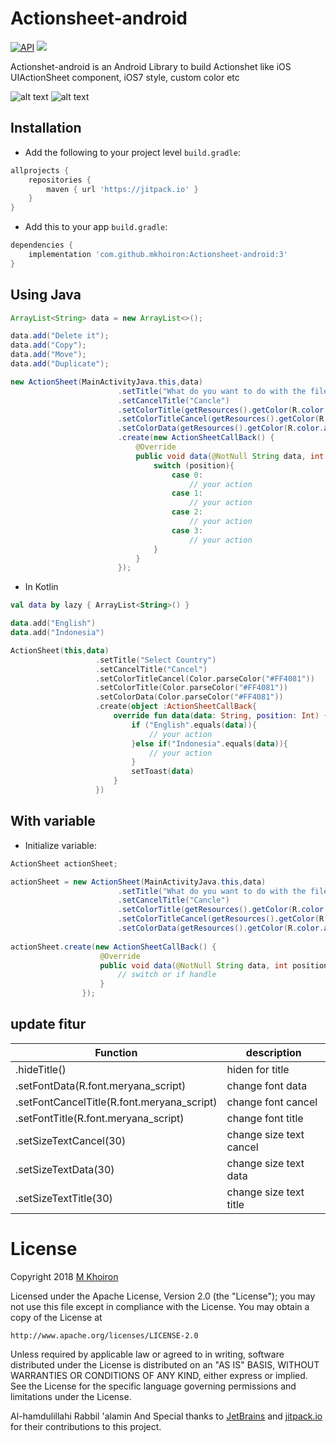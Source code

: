 # Actionsheet-android

[![API](https://img.shields.io/badge/API-14%2B-red.svg?style=flat)](https://android-arsenal.com/api?level=14)
[![](https://jitpack.io/v/mkhoiron/Actionsheet-android.svg)](https://jitpack.io/#mkhoiron/Actionsheet-android/0.1)

Actionshet-android is an Android Library to build Actionshet like iOS UIActionSheet component, iOS7 style, custom color etc

![alt text](https://image.ibb.co/bzgpFy/mm_min.png)
![alt text](https://www.appcoda.com/wp-content/uploads/2014/05/t11_1_normal_action_sheet.jpg)

## Installation

-  Add the following to your project level `build.gradle`:
 
```gradle
allprojects {
	repositories {
		maven { url 'https://jitpack.io' }
	}
}
```
  -  Add this to your app `build.gradle`:
 
```gradle
dependencies {
	implementation 'com.github.mkhoiron:Actionsheet-android:3'
}
```

## Using Java

```java
ArrayList<String> data = new ArrayList<>();

data.add("Delete it");
data.add("Copy");
data.add("Move");
data.add("Duplicate");

new ActionSheet(MainActivityJava.this,data)
                        .setTitle("What do you want to do with the file")
                        .setCancelTitle("Cancle")
                        .setColorTitle(getResources().getColor(R.color.title))
                        .setColorTitleCancel(getResources().getColor(R.color.action))
                        .setColorData(getResources().getColor(R.color.action))
                        .create(new ActionSheetCallBack() {
                            @Override
                            public void data(@NotNull String data, int position) {
                                switch (position){
                                    case 0:
                                        // your action
                                    case 1:
                                        // your action
                                    case 2:
                                        // your action
                                    case 3:
                                        // your action
                                }
                            }
                        });
```
  -  In Kotlin
```kotlin
val data by lazy { ArrayList<String>() }

data.add("English")
data.add("Indonesia")

ActionSheet(this,data)
                   .setTitle("Select Country")
                   .setCancelTitle("Cancel")
                   .setColorTitleCancel(Color.parseColor("#FF4081"))
                   .setColorTitle(Color.parseColor("#FF4081"))
                   .setColorData(Color.parseColor("#FF4081"))
                   .create(object :ActionSheetCallBack{
                       override fun data(data: String, position: Int) {
                           if ("English".equals(data)){
                               // your action
                           }else if("Indonesia".equals(data)){
                               // your action
                           }
                           setToast(data)
                       }
                   })
```
  
## With variable

  -  Initialize variable:
```java
ActionSheet actionSheet;

actionSheet = new ActionSheet(MainActivityJava.this,data)
                        .setTitle("What do you want to do with the file")
                        .setCancelTitle("Cancle")
                        .setColorTitle(getResources().getColor(R.color.title))
                        .setColorTitleCancel(getResources().getColor(R.color.action))
                        .setColorData(getResources().getColor(R.color.action));
                        
actionSheet.create(new ActionSheetCallBack() {
                    @Override
                    public void data(@NotNull String data, int position) {
                        // switch or if handle
                    }
                });
```
## update fitur

Function      				   | description
-------------------------------------------| -------------
.hideTitle()  			           | hiden for title
.setFontData(R.font.meryana_script)        | change font data
.setFontCancelTitle(R.font.meryana_script) | change font cancel
.setFontTitle(R.font.meryana_script)       | change font title
.setSizeTextCancel(30)			   | change size text cancel
.setSizeTextData(30)		           | change size text data
.setSizeTextTitle(30)		 	   | change size text title



License
=======
Copyright 2018 [M Khoiron](https://medium.com/@khoiron)

Licensed under the Apache License, Version 2.0 (the "License");
you may not use this file except in compliance with the License.
You may obtain a copy of the License at

    http://www.apache.org/licenses/LICENSE-2.0

Unless required by applicable law or agreed to in writing, software
distributed under the License is distributed on an "AS IS" BASIS,
WITHOUT WARRANTIES OR CONDITIONS OF ANY KIND, either express or implied.
See the License for the specific language governing permissions and
limitations under the License.

Al-hamdulillahi Rabbil 'alamin And Special thanks to [JetBrains](https://github.com/JetBrains) and [jitpack.io](https://github.com/jitpack-io) for their contributions to this project.
